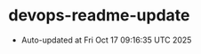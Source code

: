 # devops-readme-update
<!--START_SECTION:activity-->
- Auto-updated at Fri Oct 17 09:16:35 UTC 2025
<!--END_SECTION:activity-->
